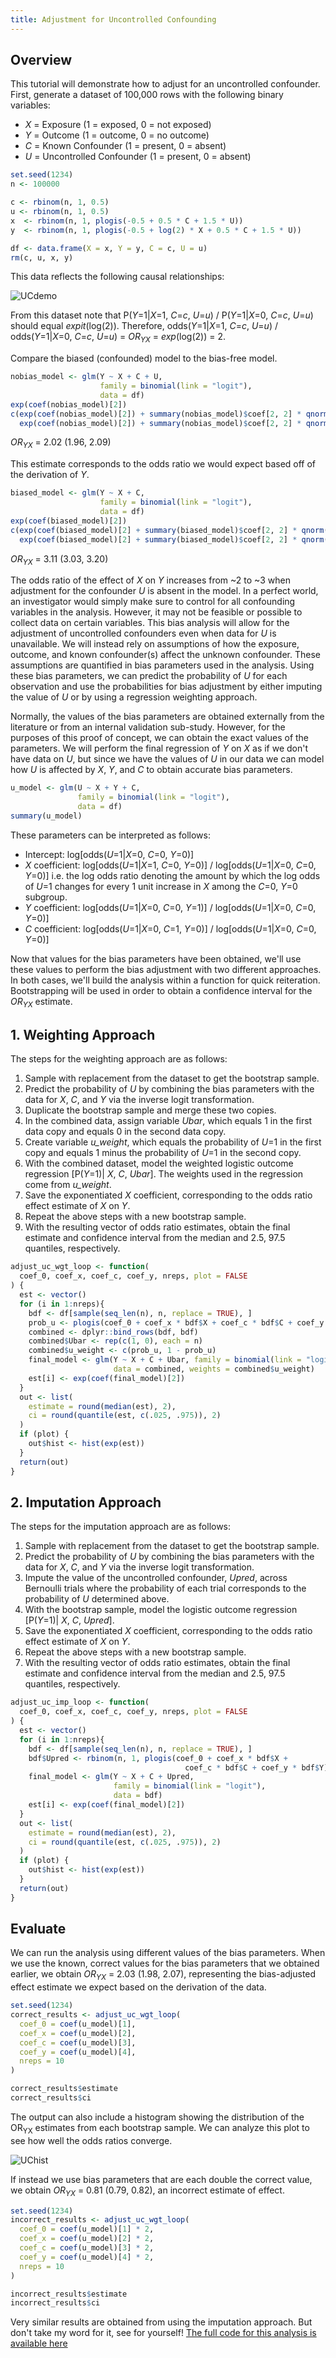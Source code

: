 ```yaml
---
title: Adjustment for Uncontrolled Confounding
---
```


## Overview
This tutorial will demonstrate how to adjust for an uncontrolled confounder. First, generate a dataset of 100,000 rows with the following binary variables:

* *X* = Exposure (1 = exposed, 0 = not exposed)
* *Y* = Outcome (1 = outcome, 0 = no outcome)
* *C* = Known Confounder (1 = present, 0 = absent)
* *U* = Uncontrolled Confounder (1 = present, 0 = absent)

```r
set.seed(1234)
n <- 100000

c <- rbinom(n, 1, 0.5)
u <- rbinom(n, 1, 0.5)
x  <- rbinom(n, 1, plogis(-0.5 + 0.5 * C + 1.5 * U))
y  <- rbinom(n, 1, plogis(-0.5 + log(2) * X + 0.5 * C + 1.5 * U))

df <- data.frame(X = x, Y = y, C = c, U = u)
rm(c, u, x, y)
```
This data reflects the following causal relationships:

![UCdemo](/img/UCdemo.png)

From this dataset note that P(*Y*=1\|*X*=1, *C*=*c*, *U*=*u*) / P(*Y*=1\|*X*=0, *C*=*c*, *U*=*u*) should equal *expit*(log(2)).
Therefore, odds(*Y*=1\|*X*=1, *C*=*c*, *U*=*u*) / odds(*Y*=1\|*X*=0, *C*=*c*, *U*=*u*) = *OR<sub>YX</sub>* = *exp*(log(2)) = 2.

Compare the biased (confounded) model to the bias-free model.

```r
nobias_model <- glm(Y ~ X + C + U,
                    family = binomial(link = "logit"),
                    data = df)
exp(coef(nobias_model)[2])
c(exp(coef(nobias_model)[2]) + summary(nobias_model)$coef[2, 2] * qnorm(.025)),
  exp(coef(nobias_model)[2]) + summary(nobias_model)$coef[2, 2] * qnorm(.975)))
```
*OR<sub>YX</sub>* = 2.02 (1.96, 2.09)

This estimate corresponds to the odds ratio we would expect based off of the derivation of *Y*.

```r
biased_model <- glm(Y ~ X + C,
                    family = binomial(link = "logit"),
                    data = df)
exp(coef(biased_model)[2])
c(exp(coef(biased_model)[2] + summary(biased_model)$coef[2, 2] * qnorm(.025)),
  exp(coef(biased_model)[2] + summary(biased_model)$coef[2, 2] * qnorm(.975)))
```
*OR<sub>YX</sub>* = 3.11 (3.03, 3.20)

The odds ratio of the effect of *X* on *Y* increases from ~2 to ~3 when adjustment for the confounder *U* is absent in the model.  In a perfect world, an investigator would simply make sure to control for all confounding variables in the analysis.  However, it may not be feasible or possible to collect data on certain variables.  This bias analysis will allow for the adjustment of uncontrolled confounders even when data for *U* is unavailable.  We will instead rely on assumptions of how the exposure, outcome, and known confounder(s) affect the unknown confounder. These assumptions are quantified in bias parameters used in the analysis.  Using these bias parameters, we can predict the probability of *U* for each observation and use the probabilities for bias adjustment by either imputing the value of *U* or by using a regression weighting approach.

Normally, the values of the bias parameters are obtained externally from the literature or from an internal validation sub-study.  However, for the purposes of this proof of concept, we can obtain the exact values of the parameters.  We will perform the final regression of *Y* on *X* as if we don't have data on *U*, but since we have the values of *U* in our data we can model how *U* is affected by *X*, *Y*, and *C* to obtain accurate bias parameters. 

```r
u_model <- glm(U ~ X + Y + C,
               family = binomial(link = "logit"),
               data = df)
summary(u_model)
```
These parameters can be interpreted as follows:
* Intercept: log\[odds(*U*=1\|*X*=0, *C*=0, *Y*=0)]
* *X* coefficient: log\[odds(*U*=1\|*X*=1, *C*=0, *Y*=0)] / log\[odds(*U*=1\|*X*=0, *C*=0, *Y*=0)] i.e. the log odds ratio denoting the amount by which the log odds of *U*=1 changes for every 1 unit increase in *X* among the *C*=0, *Y*=0 subgroup.
* *Y* coefficient: log\[odds(*U*=1\|*X*=0, *C*=0, *Y*=1)] / log\[odds(*U*=1\|*X*=0, *C*=0, *Y*=0)]
* *C* coefficient: log\[odds(*U*=1\|*X*=0, *C*=1, *Y*=0)] / log\[odds(*U*=1\|*X*=0, *C*=0, *Y*=0)]

Now that values for the bias parameters have been obtained, we'll use these values to perform the bias adjustment with two different approaches. In both cases, we'll build the analysis within a function for quick reiteration. Bootstrapping will be used in order to obtain a confidence interval for the *OR<sub>YX</sub>* estimate.

## 1. Weighting Approach

The steps for the weighting approach are as follows:

1. Sample with replacement from the dataset to get the bootstrap sample.
2. Predict the probability of *U* by combining the bias parameters with the data for *X*, *C*, and *Y* via the inverse logit transformation.
3. Duplicate the bootstrap sample and merge these two copies.
4. In the combined data, assign variable *Ubar*, which equals 1 in the first data copy and equals 0 in the second data copy.
5. Create variable *u_weight*, which equals the probability of *U*=1 in the first copy and equals 1 minus the probability of *U*=1 in the second copy.
6. With the combined dataset, model the weighted logistic outcome regression \[P(*Y*=1)\| *X*, *C*, *Ubar*]. The weights used in the regression come from *u_weight*.
7. Save the exponentiated *X* coefficient, corresponding to the odds ratio effect estimate of *X* on *Y*.
8. Repeat the above steps with a new bootstrap sample.
9. With the resulting vector of odds ratio estimates, obtain the final estimate and confidence interval from the median and 2.5, 97.5 quantiles, respectively.

```r
adjust_uc_wgt_loop <- function(
  coef_0, coef_x, coef_c, coef_y, nreps, plot = FALSE
) {
  est <- vector()
  for (i in 1:nreps){
    bdf <- df[sample(seq_len(n), n, replace = TRUE), ]
    prob_u <- plogis(coef_0 + coef_x * bdf$X + coef_c * bdf$C + coef_y * bdf$Y)
    combined <- dplyr::bind_rows(bdf, bdf)
    combined$Ubar <- rep(c(1, 0), each = n)
    combined$u_weight <- c(prob_u, 1 - prob_u)
    final_model <- glm(Y ~ X + C + Ubar, family = binomial(link = "logit"),
                       data = combined, weights = combined$u_weight)
    est[i] <- exp(coef(final_model)[2])
  }
  out <- list(
    estimate = round(median(est), 2),
    ci = round(quantile(est, c(.025, .975)), 2)
  )
  if (plot) {
    out$hist <- hist(exp(est))
  }
  return(out)
}
```

## 2. Imputation Approach

The steps for the imputation approach are as follows:

1. Sample with replacement from the dataset to get the bootstrap sample.
2. Predict the probability of *U* by combining the bias parameters with the data for *X*, *C*, and *Y* via the inverse logit transformation.
3. Impute the value of the uncontrolled confounder, *Upred*, across Bernoulli trials where the probability of each trial corresponds to the probability of *U* determined above.
4. With the bootstrap sample, model the logistic outcome regression \[P(*Y*=1)\| *X*, *C*, *Upred*].
5. Save the exponentiated *X* coefficient, corresponding to the odds ratio effect estimate of *X* on *Y*.
6. Repeat the above steps with a new bootstrap sample.
7. With the resulting vector of odds ratio estimates, obtain the final estimate and confidence interval from the median and 2.5, 97.5 quantiles, respectively. 

```r
adjust_uc_imp_loop <- function(
  coef_0, coef_x, coef_c, coef_y, nreps, plot = FALSE
) {
  est <- vector()
  for (i in 1:nreps){
    bdf <- df[sample(seq_len(n), n, replace = TRUE), ]
    bdf$Upred <- rbinom(n, 1, plogis(coef_0 + coef_x * bdf$X +
                                       coef_c * bdf$C + coef_y * bdf$Y))
    final_model <- glm(Y ~ X + C + Upred,
                       family = binomial(link = "logit"),
                       data = bdf)
    est[i] <- exp(coef(final_model)[2])
  }
  out <- list(
    estimate = round(median(est), 2),
    ci = round(quantile(est, c(.025, .975)), 2)
  )
  if (plot) {
    out$hist <- hist(exp(est))
  }
  return(out)
}
```

## Evaluate

We can run the analysis using different values of the bias parameters.  When we use the known, correct values for the bias parameters that we obtained earlier, we obtain *OR<sub>YX</sub>* = 2.03 (1.98, 2.07), representing the bias-adjusted effect estimate we expect based on the derivation of the data.

```r
set.seed(1234)
correct_results <- adjust_uc_wgt_loop(
  coef_0 = coef(u_model)[1],
  coef_x = coef(u_model)[2],
  coef_c = coef(u_model)[3],
  coef_y = coef(u_model)[4],
  nreps = 10
)

correct_results$estimate
correct_results$ci
```
The output can also include a histogram showing the distribution of the OR<sub>YX</sub> estimates from each bootstrap sample. We can analyze this plot to see how well the odds ratios converge.

![UChist](/img/UChist.png)

If instead we use bias parameters that are each double the correct value, we obtain *OR<sub>YX</sub>* = 0.81 (0.79, 0.82), an incorrect estimate of effect.

```r
set.seed(1234)
incorrect_results <- adjust_uc_wgt_loop(
  coef_0 = coef(u_model)[1] * 2,
  coef_x = coef(u_model)[2] * 2,
  coef_c = coef(u_model)[3] * 2,
  coef_y = coef(u_model)[4] * 2,
  nreps = 10
)

incorrect_results$estimate
incorrect_results$ci
```

Very similar results are obtained from using the imputation approach. But don't take my word for it, see for yourself! <a href="https://github.com/pcbrendel/bias_analysis/blob/master/uc_tutorial.R" target="_blank">The full code for this analysis is available here</a>
